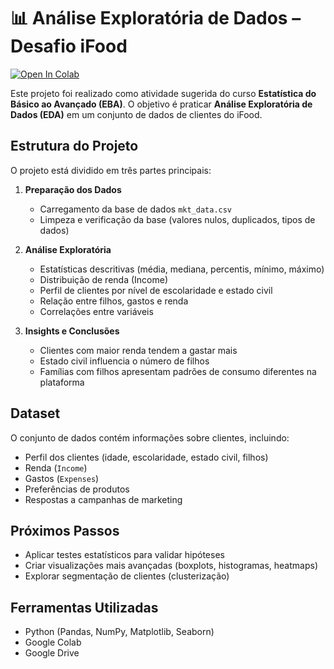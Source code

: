 # 📊 Análise Exploratória de Dados – Desafio iFood

[![Open In Colab](https://colab.research.google.com/assets/colab-badge.svg)](https://github.com/larissacamposs/analise_ifood/blob/main/Ptojeto_Ifood.ipynb)

Este projeto foi realizado como atividade sugerida do curso **Estatística do Básico ao Avançado (EBA)**. O objetivo é praticar **Análise Exploratória de Dados (EDA)** em um conjunto de dados de clientes do iFood.

## Estrutura do Projeto

O projeto está dividido em três partes principais:

1. **Preparação dos Dados**  
   - Carregamento da base de dados `mkt_data.csv`  
   - Limpeza e verificação da base (valores nulos, duplicados, tipos de dados)

2. **Análise Exploratória**  
   - Estatísticas descritivas (média, mediana, percentis, mínimo, máximo)  
   - Distribuição de renda (Income)  
   - Perfil de clientes por nível de escolaridade e estado civil  
   - Relação entre filhos, gastos e renda  
   - Correlações entre variáveis  

3. **Insights e Conclusões**  
   - Clientes com maior renda tendem a gastar mais  
   - Estado civil influencia o número de filhos  
   - Famílias com filhos apresentam padrões de consumo diferentes na plataforma  

## Dataset

O conjunto de dados contém informações sobre clientes, incluindo:

- Perfil dos clientes (idade, escolaridade, estado civil, filhos)  
- Renda (`Income`)  
- Gastos (`Expenses`)  
- Preferências de produtos  
- Respostas a campanhas de marketing  

## Próximos Passos

- Aplicar testes estatísticos para validar hipóteses  
- Criar visualizações mais avançadas (boxplots, histogramas, heatmaps)  
- Explorar segmentação de clientes (clusterização)  

## Ferramentas Utilizadas

- Python (Pandas, NumPy, Matplotlib, Seaborn)  
- Google Colab  
- Google Drive  
